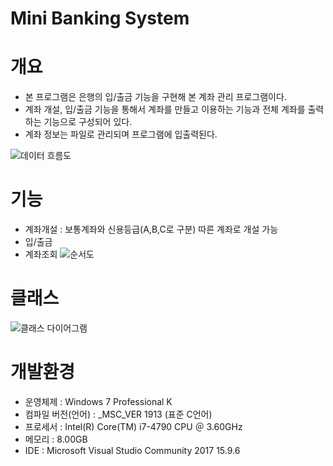 # Mini Banking System

# 개요
- 본 프로그램은 은행의 입/출금 기능을 구현해 본 계좌 관리 프로그램이다.
- 계좌 개설, 입/출금 기능을 통해서 계좌를 만들고 이용하는 기능과 전체 계좌를 출력하는 기능으로 구성되어 있다.
- 계좌 정보는 파일로 관리되며 프로그램에 입출력된다.

![데이터 흐름도](https://user-images.githubusercontent.com/50133638/61387571-59e0cc00-a8f1-11e9-8d13-60dab192a89a.png)

# 기능
- 계좌개설 : 보통계좌와 신용등급(A,B,C로 구분) 따른 계좌로 개설 가능
- 입/출금
- 계좌조회
![순서도](https://user-images.githubusercontent.com/50133638/61387573-59e0cc00-a8f1-11e9-98ec-539724c0551c.png)

# 클래스 
![클래스 다이어그램](https://user-images.githubusercontent.com/50133638/61387576-5a796280-a8f1-11e9-938b-94748399641c.png)

# 개발환경
- 운영체제 : Windows 7 Professional K
- 컴파일 버전(언어) : _MSC_VER 1913 (표준 C언어)
- 프로세서 : Intel(R) Core(TM) i7-4790 CPU ＠ 3.60GHz
- 메모리 : 8.00GB
- IDE : Microsoft Visual Studio Community 2017 15.9.6



